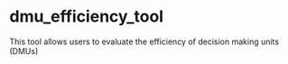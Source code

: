 # dmu_efficiency_tool
This tool allows users to evaluate the efficiency of decision making units (DMUs)
